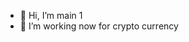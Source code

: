 - 👋 Hi, I’m main 1
- 👀 I’m working now for crypto currency


<!---
kwyemailcom/kwyemailcom is a ✨ special ✨ repository because its `README.md` (this file) appears on your GitHub profile.
You can click the Preview link to take a look at your changes.
--->
